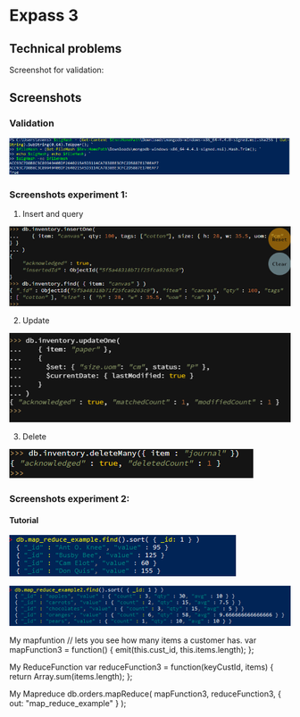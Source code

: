 # Expass 3

## Technical problems

Screenshot for validation:

## Screenshots
### Validation

![Alt text](https://github.com/EvenSandvik/DAT250STE1/blob/master/ex3/validation.png?raw=true "Optional Title")

### Screenshots experiment 1:

1. Insert and query

![Alt text](https://github.com/EvenSandvik/DAT250STE1/blob/master/ex3/ex3ex1.1.png?raw=true "Optional Title")

2. Update

![Alt text](https://github.com/EvenSandvik/DAT250STE1/blob/master/ex3/ex3ex1.3.png?raw=true "Optional Title")

3. Delete

![Alt text](https://github.com/EvenSandvik/DAT250STE1/blob/master/ex3/ex3ex1.4.png?raw=true "Optional Title")

### Screenshots experiment 2:

#### Tutorial

![Alt text](https://github.com/EvenSandvik/DAT250STE1/blob/master/ex3/ex3ex2.1.png?raw=true "Optional Title")

![Alt text](https://github.com/EvenSandvik/DAT250STE1/blob/master/ex3/ex3ex2.2.png?raw=true "Optional Title")

My mapfuntion
// lets you see how many items a customer has. 
var mapFunction3 = function() 
{
   emit(this.cust_id, this.items.length);
}; 

My ReduceFunction
var reduceFunction3 = function(keyCustId, items) {
   return Array.sum(items.length);
};

My Mapreduce
db.orders.mapReduce(
   mapFunction3,
   reduceFunction3,
   { out: "map_reduce_example" }
);
